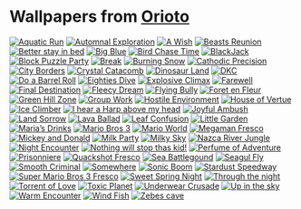 # Wallpapers from [Orioto]

[![Aquatic Run](wallpapers/Aquatic-Run.jpg)](https://deviantart.com/orioto/art/Aquatic-Run-97824569 "DeviantArt – Aquatic Run")
[![Automnal Exploration](wallpapers/Automnal-Exploration.jpg)](https://deviantart.com/orioto/art/Automnal-Exploration-281464867 "DeviantArt – Automnal Exploration")
[![A Wish](wallpapers/A-Wish.jpg)](https://deviantart.com/orioto/art/A-Wish-342375429 "DeviantArt – A Wish")
[![Beasts Reunion](wallpapers/Beasts-Reunion.jpg)](https://deviantart.com/orioto/art/Beasts-Reunion-156318161 "DeviantArt – Beasts Reunion")
[![Better stay in bed](wallpapers/Better-stay-in-bed.jpg)](https://deviantart.com/orioto/art/Better-stay-in-bed-192455568 "DeviantArt – Better stay in bed")
[![Big Blue](wallpapers/Big-Blue.jpg)](https://deviantart.com/orioto/art/Big-Blue-116686280 "DeviantArt – Big Blue")
[![Bird Chase Time](wallpapers/Bird-Chase-Time.jpg)](https://deviantart.com/orioto/art/Bird-Chase-Time-147870358 "DeviantArt – Bird Chase Time")
[![BlackJack](wallpapers/BlackJack.jpg)](https://deviantart.com/orioto/art/BlackJack-749736692 "DeviantArt – BlackJack")
[![Block Puzzle Party](wallpapers/Block-Puzzle-Party.jpg)](https://deviantart.com/orioto/art/Block-Puzzle-Party-745419376 "DeviantArt – Block Puzzle Party")
[![Break](wallpapers/Break.jpg)](https://deviantart.com/orioto/art/Break-111715622 "DeviantArt – Break")
[![Burning Snow](wallpapers/Burning-Snow.jpg)](https://deviantart.com/orioto/art/Burning-Snow-305456278 "DeviantArt – Burning Snow")
[![Cathodic Precision](wallpapers/Cathodic-Precision.jpg)](https://deviantart.com/orioto/art/Cathodic-Precision-156903959 "DeviantArt – Cathodic Precision")
[![City Borders](wallpapers/City-Borders.jpg)](https://deviantart.com/orioto/art/City-Borders-103010889 "DeviantArt – City Borders")
[![Crystal Catacomb](wallpapers/Crystal-Catacomb.jpg)](https://deviantart.com/orioto/art/Crystal-Catacomb-133446942 "DeviantArt – Crystal Catacomb")
[![Dinosaur Land](wallpapers/Dinosaur-Land.jpg)](https://deviantart.com/orioto/art/Dinosaur-Land-688012474 "DeviantArt – Dinosaur Land")
[![DKC](wallpapers/DKC.jpg)](https://deviantart.com/orioto/art/DKC-118086901 "DeviantArt – DKC")
[![Do a Barrel Roll](wallpapers/Do-a-Barrel-Roll.jpg)](https://deviantart.com/orioto/art/Do-a-Barrel-Roll-145465993 "DeviantArt – Do a Barrel Roll")
[![Eighties Dive](wallpapers/Eighties-Dive.jpg)](https://deviantart.com/orioto/art/Eighties-Dive-157814806 "DeviantArt – Eighties Dive")
[![Explosive Climax](wallpapers/Explosive-Climax.jpg)](https://deviantart.com/orioto/art/Explosive-Climax-315288607 "DeviantArt – Explosive Climax")
[![Farewell](wallpapers/Farewell.jpg)](https://deviantart.com/orioto/art/Farewell-335182807 "DeviantArt – Farewell")
[![Final Destination](wallpapers/Final-Destination.jpg)](https://deviantart.com/orioto/art/Final-Destination-647780430 "DeviantArt – Final Destination")
[![Fleecy Dream](wallpapers/Fleecy-Dream.jpg)](https://deviantart.com/orioto/art/Fleecy-Dream-330369381 "DeviantArt – Fleecy Dream")
[![Flying Bully](wallpapers/Flying-Bully.jpg)](https://deviantart.com/orioto/art/Flying-Bully-293869149 "DeviantArt – Flying Bully")
[![Foret en Fleur](wallpapers/Foret-en-Fleur.jpg)](https://deviantart.com/orioto/art/Foret-en-Fleur-184068458 "DeviantArt – Foret en Fleur")
[![Green Hill Zone](wallpapers/Green-Hill-Zone.jpg)](https://deviantart.com/orioto/art/Green-Hill-Zone-92284772 "DeviantArt – Green Hill Zone")
[![Group Work](wallpapers/Group-Work.jpg)](https://deviantart.com/orioto/art/Group-Work-128036388 "DeviantArt – Group Work")
[![Hostile Environment](wallpapers/Hostile-Environment.jpg)](https://deviantart.com/orioto/art/Hostile-Environment-359872677 "DeviantArt – Hostile Environment")
[![House of Vertue](wallpapers/House-of-Vertue.jpg)](https://deviantart.com/orioto/art/House-of-Vertue-273160728 "DeviantArt – House of Vertue")
[![Ice Climber](wallpapers/Ice-Climber.jpg)](https://deviantart.com/orioto/art/Ice-Climber-122424732 "DeviantArt – Ice Climber")
[![I hear a Harp above my head](wallpapers/I-hear-a-Harp-above-my-head.jpg)](https://deviantart.com/orioto/art/I-hear-a-Harp-above-my-head-165698952 "DeviantArt – I hear a Harp above my head")
[![Joyful Ambush](wallpapers/Joyful-Ambush.jpg)](https://deviantart.com/orioto/art/Joyful-Ambush-306342168 "DeviantArt – Joyful Ambush")
[![Land Sorrow](wallpapers/Land-Sorrow.jpg)](https://deviantart.com/orioto/art/Land-Sorrow-112551782 "DeviantArt – Land Sorrow")
[![Lava Ballad](wallpapers/Lava-Ballad.jpg)](https://deviantart.com/orioto/art/Lava-Ballad-112966351 "DeviantArt – Lava Ballad")
[![Leaf Confusion](wallpapers/Leaf-Confusion.jpg)](https://deviantart.com/orioto/art/Leaf-Confusion-152704980 "DeviantArt – Leaf Confusion")
[![Little Garden](wallpapers/Little-Garden.jpg)](https://deviantart.com/orioto/art/Little-Garden-312124128 "DeviantArt – Little Garden")
[![Maria’s Drinks](wallpapers/Maria-s-Drinks.jpg)](https://deviantart.com/orioto/art/Maria-s-Drinks-754168419 "DeviantArt – Maria’s Drinks")
[![Mario Bros 3](wallpapers/Mario-Bros-3.jpg)](https://deviantart.com/orioto/art/Mario-Bros-3-147298230 "DeviantArt – Mario Bros 3")
[![Mario World](wallpapers/Mario-World.jpg)](https://deviantart.com/orioto/art/Mario-World-101869609 "DeviantArt – Mario World")
[![Megaman Fresco](wallpapers/Megaman-Fresco.jpg)](https://deviantart.com/orioto/art/Megaman-Fresco-399638430 "DeviantArt – Megaman Fresco")
[![Mickey and Donald](wallpapers/Mickey-and-Donald.jpg)](https://deviantart.com/orioto/art/Mickey-and-Donald-105738946 "DeviantArt – Mickey and Donald")
[![Milk Party](wallpapers/Milk-Party.jpg)](https://deviantart.com/orioto/art/Milk-Party-162257789 "DeviantArt – Milk Party")
[![Milky Sky](wallpapers/Milky-Sky.jpg)](https://deviantart.com/orioto/art/Milky-Sky-94232743 "DeviantArt – Milky Sky")
[![Nazca River Jungle](wallpapers/Nazca-River-Jungle.jpg)](https://deviantart.com/orioto/art/Nazca-River-Jungle-114771213 "DeviantArt – Nazca River Jungle")
[![Night Encounter](wallpapers/Night-Encounter.jpg)](https://deviantart.com/orioto/art/Night-Encounter-100678031 "DeviantArt – Night Encounter")
[![Nothing will stop thas kid!](wallpapers/Nothing-will-stop-thas-kid.jpg)](https://deviantart.com/orioto/art/Nothing-will-stop-thas-kid-322790879 "DeviantArt – Nothing will stop thas kid!")
[![Perfume of Adventure](wallpapers/Perfume-of-Adventure.jpg)](https://deviantart.com/orioto/art/Perfume-of-Adventure-356572002 "DeviantArt – Perfume of Adventure")
[![Prisonniere](wallpapers/Prisonniere.jpg)](https://deviantart.com/orioto/art/Prisonniere-117005058 "DeviantArt – Prisonniere")
[![Quackshot Fresco](wallpapers/Quackshot-Fresco.jpg)](https://deviantart.com/orioto/art/Quackshot-Fresco-371280635 "DeviantArt – Quackshot Fresco")
[![Sea Battlegound](wallpapers/Sea-Battlegound.jpg)](https://deviantart.com/orioto/art/Sea-Battlegound-138044186 "DeviantArt – Sea Battlegound")
[![Seagul Fly](wallpapers/Seagul-Fly.jpg)](https://deviantart.com/orioto/art/Seagul-Fly-379452783 "DeviantArt – Seagul Fly")
[![Smooth Criminal](wallpapers/Smooth-Criminal.jpg)](https://deviantart.com/orioto/art/Smooth-Criminal-127632109 "DeviantArt – Smooth Criminal")
[![Somewhere](wallpapers/Somewhere.jpg)](https://deviantart.com/orioto/art/Somewhere-153122851 "DeviantArt – Somewhere")
[![Sonic Boom](wallpapers/Sonic-Boom.jpg)](https://deviantart.com/orioto/art/Sonic-Boom-253223726 "DeviantArt – Sonic Boom")
[![Stardust Speedway](wallpapers/Stardust-Speedway.jpg)](https://deviantart.com/orioto/art/Stardust-Speedway-120599459 "DeviantArt – Stardust Speedway")
[![Super Mario Bros 3 Fresco](wallpapers/Super-Mario-Bros-3-Fresco.jpg)](https://deviantart.com/orioto/art/Super-Mario-Bros-3-Fresco-394489353 "DeviantArt – Super Mario Bros 3 Fresco")
[![Sweet Spring Night](wallpapers/Sweet-Spring-Night.jpg)](https://deviantart.com/orioto/art/Sweet-Spring-Night-372985248 "DeviantArt – Sweet Spring Night")
[![Through the night](wallpapers/Through-the-night.jpg)](https://deviantart.com/orioto/art/Through-the-night-96477716 "DeviantArt – Through the night")
[![Torrent of Love](wallpapers/Torrent-of-Love.jpg)](https://deviantart.com/orioto/art/Torrent-of-Love-347081426 "DeviantArt – Torrent of Love")
[![Toxic Planet](wallpapers/Toxic-Planet.jpg)](https://deviantart.com/orioto/art/Toxic-Planet-123100963 "DeviantArt – Toxic Planet")
[![Underwear Crusade](wallpapers/Underwear-Crusade.jpg)](https://deviantart.com/orioto/art/Underwear-Crusade-285453566 "DeviantArt – Underwear Crusade")
[![Up in the sky](wallpapers/Up-in-the-sky.jpg)](https://deviantart.com/orioto/art/Up-in-the-sky-120333843 "DeviantArt – Up in the sky")
[![Warm Encounter](wallpapers/Warm-Encounter.jpg)](https://deviantart.com/orioto/art/Warm-Encounter-311529291 "DeviantArt – Warm Encounter")
[![Wind Fish](wallpapers/Wind-Fish.jpg)](https://deviantart.com/orioto/art/Wind-Fish-546582263 "DeviantArt – Wind Fish")
[![Zebes cave](wallpapers/Zebes-cave.jpg)](https://deviantart.com/orioto/art/Zebes-cave-141160979 "DeviantArt – Zebes cave")

[Orioto]: https://deviantart.com/orioto
